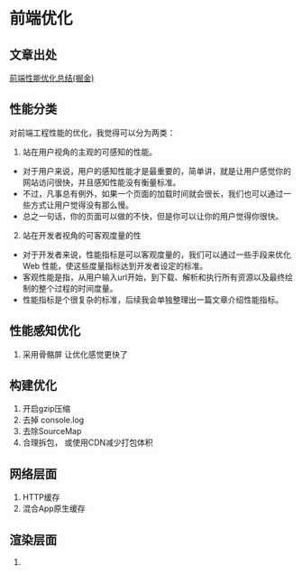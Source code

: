 # 前端优化

## 文章出处

[前端性能优化总结(掘金)](https://juejin.cn/post/6844904195707895816#heading-10)



## 性能分类

对前端工程性能的优化，我觉得可以分为两类：

1. 站在用户视角的主观的可感知的性能。
 - 对于用户来说，用户的感知性能才是最重要的，简单讲，就是让用户感觉你的网站访问很快，并且感知性能没有衡量标准。
 - 不过，凡事总有例外，如果一个页面的加载时间就会很长，我们也可以通过一些方式让用户觉得没有那么慢。
 - 总之一句话，你的页面可以做的不快，但是你可以让你的用户觉得你很快。
2. 站在开发者视角的可客观度量的性
 - 对于开发者来说，性能指标是可以客观度量的，我们可以通过一些手段来优化 Web 性能，使这些度量指标达到开发者设定的标准。
 - 客观性能是指，从用户输入url开始，到下载、解析和执行所有资源以及最终绘制的整个过程的时间度量。
 - 性能指标是个很复杂的标准，后续我会单独整理出一篇文章介绍性能指标。

## 性能感知优化

1. 采用骨骼屏 让优化感觉更快了

## 构建优化

1. 开启gzip压缩
2. 去掉 console.log
3. 去除SourceMap
4. 合理拆包， 或使用CDN减少打包体积
## 网络层面

1. HTTP缓存
2. 混合App原生缓存

## 渲染层面

1. 
